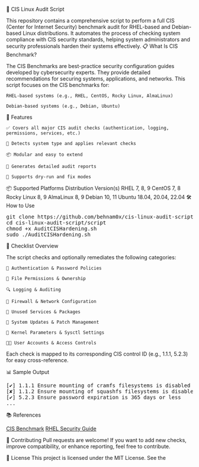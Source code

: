 🔐 CIS Linux Audit Script

This repository contains a comprehensive script to perform a full CIS (Center for Internet Security) benchmark audit for RHEL-based and Debian-based Linux distributions. It automates the process of checking system compliance with CIS security standards, helping system administrators and security professionals harden their systems effectively.
📋 What Is CIS Benchmark?

The CIS Benchmarks are best-practice security configuration guides developed by cybersecurity experts. They provide detailed recommendations for securing systems, applications, and networks. This script focuses on the CIS benchmarks for:

    RHEL-based systems (e.g., RHEL, CentOS, Rocky Linux, AlmaLinux)

    Debian-based systems (e.g., Debian, Ubuntu)

🚀 Features

    ✅ Covers all major CIS audit checks (authentication, logging, permissions, services, etc.)

    🧠 Detects system type and applies relevant checks

    📦 Modular and easy to extend

    📄 Generates detailed audit reports

    🔄 Supports dry-run and fix modes

📦 Supported Platforms
Distribution	Version(s)
RHEL	7, 8, 9
CentOS	7, 8
Rocky Linux	8, 9
AlmaLinux	8, 9
Debian	10, 11
Ubuntu	18.04, 20.04, 22.04
🛠️ How to Use

<pre lang="markdown">
git clone https://github.com/behnam0x/cis-linux-audit-script.git
cd cis-linux-audit-script/script
chmod +x AuditCISHardening.sh
sudo ./AuditCISHardening.sh
</pre>

📑 Checklist Overview

The script checks and optionally remediates the following categories:

    🔐 Authentication & Password Policies

    📁 File Permissions & Ownership

    🔍 Logging & Auditing

    🧱 Firewall & Network Configuration

    🧹 Unused Services & Packages

    🧾 System Updates & Patch Management

    🧬 Kernel Parameters & Sysctl Settings

    🧑‍💻 User Accounts & Access Controls

Each check is mapped to its corresponding CIS control ID (e.g., 1.1.1, 5.2.3) for easy cross-reference.

📊 Sample Output
<pre lang="markdown">
[✔] 1.1.1 Ensure mounting of cramfs filesystems is disabled
[✘] 1.1.2 Ensure mounting of squashfs filesystems is disabled
[✔] 5.2.3 Ensure password expiration is 365 days or less
...
</pre>
📚 References

[CIS Benchmark](https://www.cisecurity.org/cis-benchmarks/)
[RHEL Security Guide](https://docs.redhat.com/en/documentation/red_hat_enterprise_linux/10)

🤝 Contributing
Pull requests are welcome! If you want to add new checks, improve compatibility, or enhance reporting, feel free to contribute.

📄 License
This project is licensed under the MIT License. See the 


  
